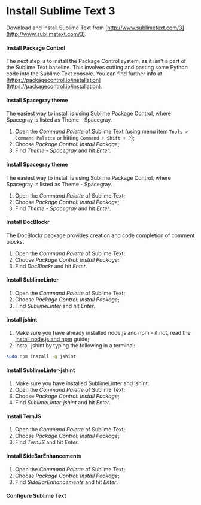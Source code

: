 # Install Sublime Text 3

Download and install Sublime Text from [http://www.sublimetext.com/3](http://www.sublimetext.com/3).

#### Install Package Control

The next step is to install the Package Control system, as it isn't a part of the Sublime Text baseline. This involves cutting and pasting some Python code into the Sublime Text console. You can find further info at [https://packagecontrol.io/installation](https://packagecontrol.io/installation).

#### Install Spacegray theme

The easiest way to install is using Sublime Package Control, where Spacegray is listed as Theme - Spacegray.

1. Open the _Command Palette_ of Sublime Text (using menu item `Tools > Command Palette` or hitting `Command + Shift + P`);
2. Choose _Package Control: Install Package_;
3. Find _Theme - Spacegray_ and hit _Enter_.

#### Install Spacegray theme

The easiest way to install is using Sublime Package Control, where Spacegray is listed as Theme - Spacegray.

1. Open the _Command Palette_ of Sublime Text;
2. Choose _Package Control: Install Package_;
3. Find _Theme - Spacegray_ and hit _Enter_.

#### Install DocBlockr

The DocBlockr package provides creation and code completion of comment blocks.

1. Open the _Command Palette_ of Sublime Text;
2. Choose _Package Control: Install Package_;
3. Find _DocBlockr_ and hit _Enter_.

#### Install SublimeLinter

1. Open the _Command Palette_ of Sublime Text;
2. Choose _Package Control: Install Package_;
3. Find _SublimeLinter_ and hit _Enter_.

#### Install jshint

1. Make sure you have already installed node.js and npm - if not, read the [Install node.js and npm](install-node-npm.md) guide;
2. Install jshint by typing the following in a terminal:
  
  ```bash
  sudo npm install -g jshint
  ```

#### Install SublimeLinter-jshint

1. Make sure you have installed SublimeLinter and jshint;
2. Open the _Command Palette_ of Sublime Text;
3. Choose _Package Control: Install Package_;
4. Find _SublimeLinter-jshint_ and hit _Enter_.

#### Install TernJS

1. Open the _Command Palette_ of Sublime Text;
2. Choose _Package Control: Install Package_;
3. Find _TernJS_ and hit _Enter_.

#### Install SideBarEnhancements

1. Open the _Command Palette_ of Sublime Text;
2. Choose _Package Control: Install Package_;
3. Find _SideBarEnhancements_ and hit _Enter_.

#### Configure Sublime Text
